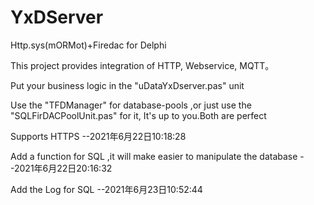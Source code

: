 ﻿# YxDServer
Http.sys(mORMot)+Firedac for Delphi

This project provides integration of HTTP, Webservice, MQTT。

Put your business logic in the "uDataYxDserver.pas" unit

Use the "TFDManager" for database-pools ,or just use the "SQLFirDACPoolUnit.pas" for it, It's up to you.Both are perfect

Supports HTTPS --2021年6月22日10:18:28

Add a function for SQL ,it will make easier to manipulate the database --2021年6月22日20:16:32

Add the Log for SQL --2021年6月23日10:52:44